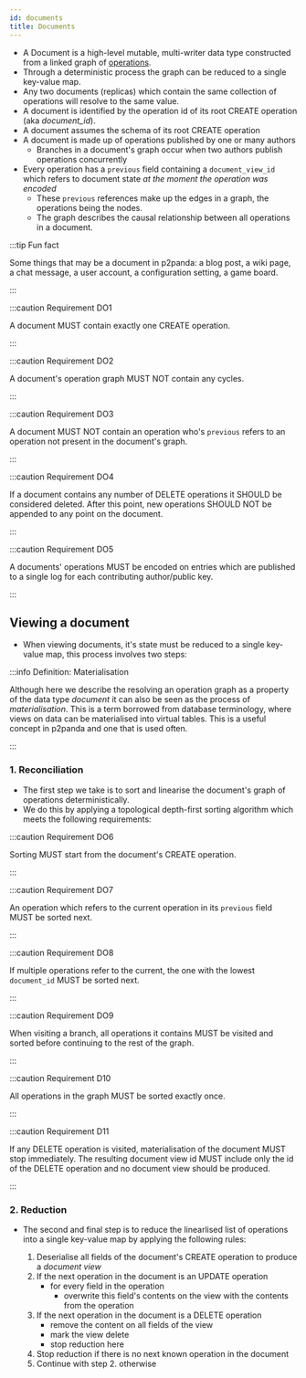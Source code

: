 ```yaml
---
id: documents
title: Documents
---
```


- A Document is a high-level mutable, multi-writer data type constructed from a linked graph of [operations][operations].
- Through a deterministic process the graph can be reduced to a single key-value map.
- Any two documents (replicas) which contain the same collection of operations will resolve to the same value.
- A document is identified by the operation id of its root CREATE operation (aka _document_id_).
- A document assumes the schema of its root CREATE operation
- A document is made up of operations published by one or many authors
  - Branches in a document's graph occur when two authors publish operations concurrently
- Every operation has a `previous` field containing a `document_view_id` which refers to document state _at the moment the operation was encoded_
  - These `previous` references make up the edges in a graph, the operations being the nodes.
  - The graph describes the causal relationship between all operations in a document.

:::tip Fun fact

Some things that may be a document in p2panda: a blog post, a wiki page, a chat message, a user account, a configuration setting, a game board.

:::

:::caution Requirement DO1

A document MUST contain exactly one CREATE operation.

:::

:::caution Requirement DO2

A document's operation graph MUST NOT contain any cycles.

:::

:::caution Requirement DO3

A document MUST NOT contain an operation who's `previous` refers to an operation not present in the document's graph.

:::

:::caution Requirement DO4

If a document contains any number of DELETE operations it SHOULD be considered deleted. After this point, new operations
SHOULD NOT be appended to any point on the document.

:::

:::caution Requirement DO5

A documents' operations MUST be encoded on entries which are published to a single log for each contributing author/public key.

:::

## Viewing a document

- When viewing documents, it's state must be reduced to a single key-value map, this process involves two steps:

:::info Definition: Materialisation

Although here we describe the resolving an operation graph as a property of the data type _document_ it can also be seen as the process of _materialisation_. This is a term borrowed from database terminology, where views on data can be materialised into virtual tables. This is a useful concept in p2panda and one that is used often.

:::

### 1. Reconciliation

- The first step we take is to sort and linearise the document's graph of operations deterministically.
- We do this by applying a topological depth-first sorting algorithm which meets the following requirements:

:::caution Requirement DO6

Sorting MUST start from the document's CREATE operation.

:::

:::caution Requirement DO7

An operation which refers to the current operation in its `previous` field MUST be sorted next.

:::

:::caution Requirement DO8

If multiple operations refer to the current, the one with the lowest `document_id` MUST be sorted next.

:::

:::caution Requirement DO9

When visiting a branch, all operations it contains MUST be visited and sorted before continuing to the rest of the graph.

:::

:::caution Requirement D10

All operations in the graph MUST be sorted exactly once.

:::

:::caution Requirement D11

If any DELETE operation is visited, materialisation of the document MUST stop immediately. The resulting document view id MUST include
only the id of the DELETE operation and no document view should be produced.

:::

### 2. Reduction

- The second and final step is to reduce the linearlised list of operations into a single key-value map by applying the following rules:

  1. Deserialise all fields of the document's CREATE operation to produce a _document view_
  2. If the next operation in the document is an UPDATE operation
     - for every field in the operation
       - overwrite this field's contents on the view with the contents from the operation
  3. If the next operation in the document is a DELETE operation
     - remove the content on all fields of the view
     - mark the view delete
     - stop reduction here
  4. Stop reduction if there is no next known operation in the document
  5. Continue with step 2. otherwise

[operations]: /specification/data-types/operations
